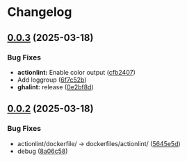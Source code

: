 # Changelog

## [0.0.3](https://github.com/koki-develop/github-actions-lint/compare/actionlint-v0.0.2...actionlint-v0.0.3) (2025-03-18)


### Bug Fixes

* **actionlint:** Enable color output ([cfb2407](https://github.com/koki-develop/github-actions-lint/commit/cfb24078300cfa17d8f3bb8b7f802660c0de55dd))
* Add loggroup ([6f7c52b](https://github.com/koki-develop/github-actions-lint/commit/6f7c52b9eba983212291e8f1ce7b99583509f764))
* **ghalint:** release ([0e2bf8d](https://github.com/koki-develop/github-actions-lint/commit/0e2bf8d0de232693d32987629abb7c163ac334d5))

## [0.0.2](https://github.com/koki-develop/github-actions-lint/compare/actionlint-v0.0.1...actionlint-v0.0.2) (2025-03-18)


### Bug Fixes

* actionlint/dockerfile/ -&gt; dockerfiles/actionlint/ ([5645e5d](https://github.com/koki-develop/github-actions-lint/commit/5645e5d3dfbe4cc1975d895d52597b8412cf85d8))
* debug ([8a06c58](https://github.com/koki-develop/github-actions-lint/commit/8a06c5884ac0f35356916ef5c0d58ee675183d50))
